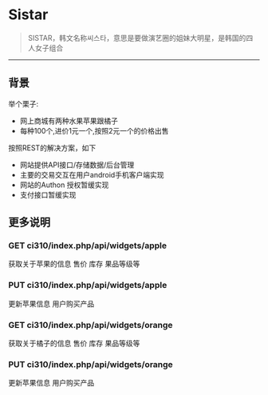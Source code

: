 # Sistar

> SISTAR，韩文名称씨스타，意思是要做演艺圈的姐妹大明星，是韩国的四人女子组合

---

## 背景

举个栗子:
* 网上商城有两种水果苹果跟橘子  
* 每种100个,进价1元一个,按照2元一个的价格出售

按照REST的解决方案，如下  

* 网站提供API接口/存储数据/后台管理 
* 主要的交易交互在用户android手机客户端实现
* 网站的Authon 授权暂缓实现  
* 支付接口暂缓实现

## 更多说明

### GET ci310/index.php/api/widgets/apple
获取关于苹果的信息  售价 库存 果品等级等

### PUT ci310/index.php/api/widgets/apple
更新苹果信息  用户购买产品

### GET ci310/index.php/api/widgets/orange
获取关于橘子的信息  售价 库存 果品等级等

### PUT ci310/index.php/api/widgets/orange
更新苹果信息  用户购买产品
